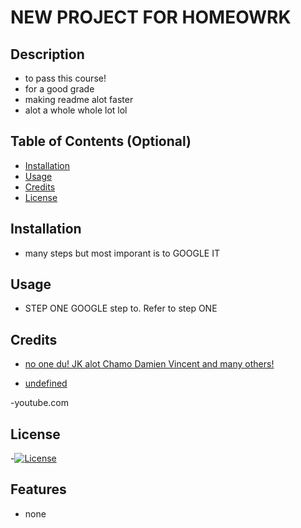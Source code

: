 
# NEW PROJECT FOR HOMEOWRK
## Description
- to pass this course!
- for a good grade 
- making readme alot faster
- alot a whole whole lot lol

## Table of Contents (Optional)

- [Installation](#installation)
- [Usage](#usage)
- [Credits](#credits)
- [License](#license)

## Installation

- many steps but most imporant is to GOOGLE IT

## Usage

- STEP ONE GOOGLE step to. Refer to step ONE

## Credits

- [no one du! JK alot Chamo Damien Vincent and many others!](undefined)

- [undefined](undefined)

-youtube.com


## License

-[![License](https://img.shields.io/badge/License-Apache%202.0-blue.svg)](https://opensource.org/licenses/Apache-2.0)



## Features

- none 


